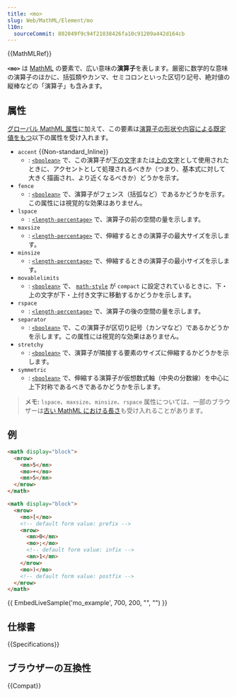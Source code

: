 ```yaml
---
title: <mo>
slug: Web/MathML/Element/mo
l10n:
  sourceCommit: 802049f9c94f21038426fa10c91209a442d164cb
---
```


{{MathMLRef}}

**`<mo>`** は [MathML](/ja/docs/Web/MathML) の要素で、広い意味の**演算子**を表します。厳密に数学的な意味の演算子のほかに、括弧類やカンマ、セミコロンといった区切り記号、絶対値の縦棒などの「演算子」も含みます。

## 属性

[グローバル MathML 属性](/ja/docs/Web/MathML/Global_attributes)に加えて、この要素は[演算子の形状や内容による既定値をもつ](https://w3c.github.io/mathml-core/#algorithm-for-determining-the-properties-of-an-embellished-operator)以下の属性を受け入れます。

- `accent` {{Non-standard_Inline}}
  - : [`<boolean>`](/ja/docs/Web/MathML/Attribute/Values#mathml-specific_types) で、この演算子が[下の文字](/ja/docs/Web/MathML/Element/munder)または[上の文字](/ja/docs/Web/MathML/Element/mover)として使用されたときに、アクセントとして処理されるべきか（つまり、基本式に対して大きく描画され、より近くなるべきか）どうかを示す。
- `fence`
  - : [`<boolean>`](/ja/docs/Web/MathML/Attribute/Values#mathml-specific_types) で、演算子がフェンス（括弧など）であるかどうかを示す。この属性には視覚的な効果はありません。
- `lspace`
  - : [`<length-percentage>`](/ja/docs/Web/CSS/length-percentage) で、演算子の前の空間の量を示します。
- `maxsize`
  - : [`<length-percentage>`](/ja/docs/Web/CSS/length-percentage) で、伸縮するときの演算子の最大サイズを示します。
- `minsize`
  - : [`<length-percentage>`](/ja/docs/Web/CSS/length-percentage) で、伸縮するときの演算子の最小サイズを示します。
- `movablelimits`
  - : [`<boolean>`](/ja/docs/Web/MathML/Attribute/Values#mathml-specific_types) で、 [`math-style`](/ja/docs/Web/CSS/math-style) が `compact` に設定されているときに、下・上の文字が下・上付き文字に移動するかどうかを示します。
- `rspace`
  - : [`<length-percentage>`](/ja/docs/Web/CSS/length-percentage) で、演算子の後の空間の量を示します。
- `separator`
  - : [`<boolean>`](/ja/docs/Web/MathML/Attribute/Values#mathml-specific_types) で、この演算子が区切り記号（カンマなど）であるかどうかを示します。この属性には視覚的な効果はありません。
- `stretchy`
  - : [`<boolean>`](/ja/docs/Web/MathML/Attribute/Values#mathml-specific_types) で、演算子が隣接する要素のサイズに伸縮するかどうかを示します。
- `symmetric`
  - : [`<boolean>`](/ja/docs/Web/MathML/Attribute/Values#mathml-specific_types) で、伸縮する演算子が仮想数式軸（中央の分数線）を中心に上下対称であるべきであるかどうかを示します。

> **メモ:** `lspace`、`maxsize`、`minsize`、`rspace` 属性については、一部のブラウザーは[古い MathML における長さ](/ja/docs/Web/MathML/Attribute/Values#古い_mathml_における長さ)も受け入れることがあります。

## 例

```html
<math display="block">
  <mrow>
    <mn>5</mn>
    <mo>+</mo>
    <mn>5</mn>
  </mrow>
</math>

<math display="block">
  <mrow>
    <mo>[</mo>
    <!-- default form value: prefix -->
    <mrow>
      <mn>0</mn>
      <mo>;</mo>
      <!-- default form value: infix -->
      <mn>1</mn>
    </mrow>
    <mo>)</mo>
    <!-- default form value: postfix -->
  </mrow>
</math>
```

{{ EmbedLiveSample('mo_example', 700, 200, "", "") }}

## 仕様書

{{Specifications}}

## ブラウザーの互換性

{{Compat}}
